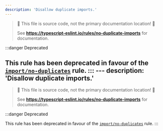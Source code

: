 ```yaml
---
description: 'Disallow duplicate imports.'
---
```


> 🛑 This file is source code, not the primary documentation location! 🛑
>
> See **https://typescript-eslint.io/rules/no-duplicate-imports** for documentation.

:::danger Deprecated

This rule has been deprecated in favour of the [`import/no-duplicates`](https://github.com/import-js/eslint-plugin-import/blob/HEAD/docs/rules/no-duplicates.md) rule.
:::
                                                                                                                                                                                                                                                                                                                                                                                                                                                                                                                                           ---
description: 'Disallow duplicate imports.'
---

> 🛑 This file is source code, not the primary documentation location! 🛑
>
> See **https://typescript-eslint.io/rules/no-duplicate-imports** for documentation.

:::danger Deprecated

This rule has been deprecated in favour of the [`import/no-duplicates`](https://github.com/import-js/eslint-plugin-import/blob/HEAD/docs/rules/no-duplicates.md) rule.
:::
